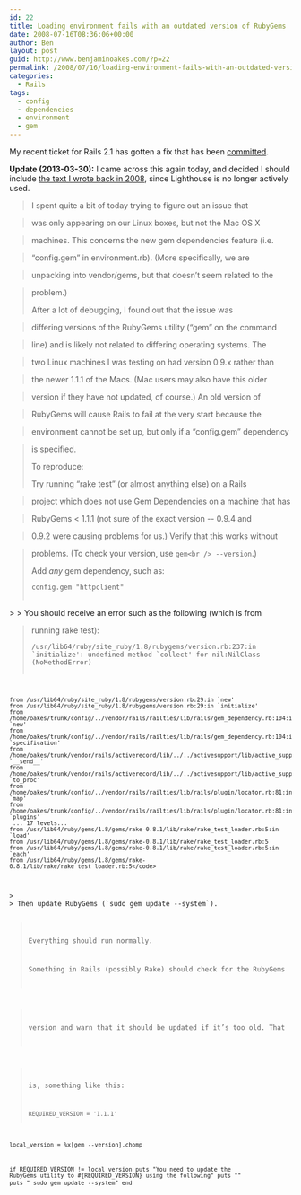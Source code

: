 ```yaml
---
id: 22
title: Loading environment fails with an outdated version of RubyGems
date: 2008-07-16T08:36:06+00:00
author: Ben
layout: post
guid: http://www.benjaminoakes.com/?p=22
permalink: /2008/07/16/loading-environment-fails-with-an-outdated-version-of-rubygems/
categories:
  - Rails
tags:
  - config
  - dependencies
  - environment
  - gem
---
```

My recent ticket for Rails 2.1 has gotten a fix that has been [committed](http://rails.lighthouseapp.com/projects/8994/tickets/462-loading-environment-fails-with-an-outdated-version-of-rubygems-while-using-config-gem-some_gem#ticket-462-10).

**Update (2013-03-30):** I came across this again today, and decided I should include [the text I wrote back in 2008](https://rails.lighthouseapp.com/projects/8994/tickets/462-loading-environment-fails-with-an-outdated-version-of-rubygems-while-using-config-gem-some_gem), since Lighthouse is no longer actively used.

> I spent quite a bit of today trying to figure out an issue that
  
> was only appearing on our Linux boxes, but not the Mac OS X
  
> machines. This concerns the new gem dependencies feature (i.e.
  
> &#8220;config.gem&#8221; in environment.rb). (More specifically, we are
  
> unpacking into vendor/gems, but that doesn&#8217;t seem related to the
  
> problem.)
> 
> After a lot of debugging, I found out that the issue was
  
> differing versions of the RubyGems utility (&#8220;gem&#8221; on the command
  
> line) and is likely not related to differing operating systems. The
  
> two Linux machines I was testing on had version 0.9.x rather than
  
> the newer 1.1.1 of the Macs. (Mac users may also have this older
  
> version if they have not updated, of course.) An old version of
  
> RubyGems will cause Rails to fail at the very start because the
  
> environment cannot be set up, but only if a &#8220;config.gem&#8221; dependency
  
> is specified.
> 
> To reproduce:
> 
> Try running &#8220;rake test&#8221; (or almost anything else) on a Rails
  
> project which does not use Gem Dependencies on a machine that has
  
> RubyGems < 1.1.1 (not sure of the exact version -- 0.9.4 and
  
> 0.9.2 were causing problems for us.) Verify that this works without
  
> problems. (To check your version, use `gem<br />
--version`.)
> 
> Add _any_ gem dependency, such as:
> 
> <pre><code class="language-ruby">config.gem "httpclient"</code>
</pre>
> 
> You should receive an error such as the following (which is from
  
> running rake test):
> 
> <pre><code class="no-highlight">/usr/lib64/ruby/site_ruby/1.8/rubygems/version.rb:237:in `initialize': undefined method `collect' for nil:NilClass (NoMethodError)
    from /usr/lib64/ruby/site_ruby/1.8/rubygems/version.rb:29:in `new'
    from /usr/lib64/ruby/site_ruby/1.8/rubygems/version.rb:29:in `initialize'
    from /home/oakes/trunk/config/../vendor/rails/railties/lib/rails/gem_dependency.rb:104:in `new'
    from /home/oakes/trunk/config/../vendor/rails/railties/lib/rails/gem_dependency.rb:104:in `specification'
    from /home/oakes/trunk/vendor/rails/activerecord/lib/../../activesupport/lib/active_support/core_ext/symbol.rb:11:in `__send__'
    from /home/oakes/trunk/vendor/rails/activerecord/lib/../../activesupport/lib/active_support/core_ext/symbol.rb:11:in `to_proc'
    from /home/oakes/trunk/config/../vendor/rails/railties/lib/rails/plugin/locator.rb:81:in `map'
    from /home/oakes/trunk/config/../vendor/rails/railties/lib/rails/plugin/locator.rb:81:in `plugins'
     ... 17 levels...
    from /usr/lib64/ruby/gems/1.8/gems/rake-0.8.1/lib/rake/rake_test_loader.rb:5:in `load'
    from /usr/lib64/ruby/gems/1.8/gems/rake-0.8.1/lib/rake/rake_test_loader.rb:5
    from /usr/lib64/ruby/gems/1.8/gems/rake-0.8.1/lib/rake/rake_test_loader.rb:5:in `each'
    from /usr/lib64/ruby/gems/1.8/gems/rake-0.8.1/lib/rake/rake_test_loader.rb:5</code>
</pre>
> 
> Then update RubyGems (`sudo gem update --system`).
  
> Everything should run normally.
> 
> Something in Rails (possibly Rake) should check for the RubyGems
  
> version and warn that it should be updated if it&#8217;s too old. That
  
> is, something like this:
> 
> <pre><code class="language-ruby">REQUIRED_VERSION = '1.1.1'
local_version = %x[gem --version].chomp

if REQUIRED_VERSION != local_version
  puts "You need to update the RubyGems utility to #{REQUIRED_VERSION} using the following"
  puts ""
  puts "    sudo gem update --system"
end</code>
</pre>